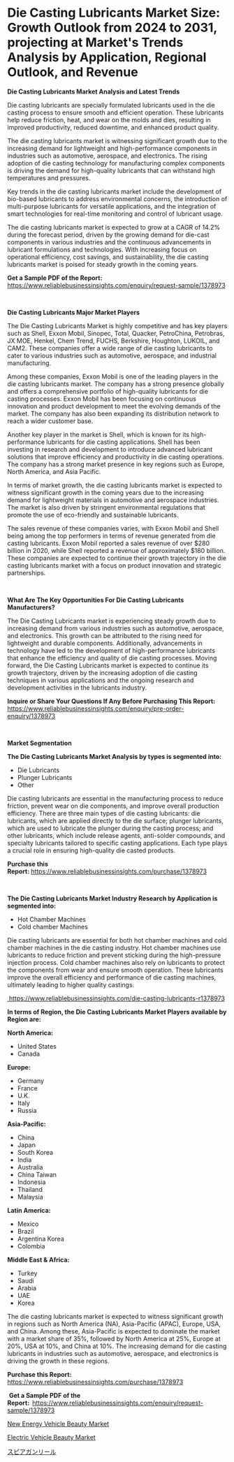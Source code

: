 <p><h1>Die Casting Lubricants Market Size: Growth Outlook from 2024 to 2031, projecting at Market's Trends Analysis by Application, Regional Outlook, and Revenue</h1></p><p><strong>Die Casting Lubricants Market Analysis and Latest Trends</strong></p>
<p><p>Die casting lubricants are specially formulated lubricants used in the die casting process to ensure smooth and efficient operation. These lubricants help reduce friction, heat, and wear on the molds and dies, resulting in improved productivity, reduced downtime, and enhanced product quality.</p><p>The die casting lubricants market is witnessing significant growth due to the increasing demand for lightweight and high-performance components in industries such as automotive, aerospace, and electronics. The rising adoption of die casting technology for manufacturing complex components is driving the demand for high-quality lubricants that can withstand high temperatures and pressures.</p><p>Key trends in the die casting lubricants market include the development of bio-based lubricants to address environmental concerns, the introduction of multi-purpose lubricants for versatile applications, and the integration of smart technologies for real-time monitoring and control of lubricant usage.</p><p>The die casting lubricants market is expected to grow at a CAGR of 14.2% during the forecast period, driven by the growing demand for die-cast components in various industries and the continuous advancements in lubricant formulations and technologies. With increasing focus on operational efficiency, cost savings, and sustainability, the die casting lubricants market is poised for steady growth in the coming years.</p></p>
<p><strong>Get a Sample PDF of the Report:&nbsp;</strong> <a href="https://www.reliablebusinessinsights.com/enquiry/request-sample/1378973">https://www.reliablebusinessinsights.com/enquiry/request-sample/1378973</a></p>
<p>&nbsp;</p>
<p><strong>Die Casting Lubricants Major Market Players</strong></p>
<p><p>The Die Casting Lubricants Market is highly competitive and has key players such as Shell, Exxon Mobil, Sinopec, Total, Quacker, PetroChina, Petrobras, JX MOE, Henkel, Chem Trend, FUCHS, Berkshire, Houghton, LUKOIL, and CAM2. These companies offer a wide range of die casting lubricants to cater to various industries such as automotive, aerospace, and industrial manufacturing.</p><p>Among these companies, Exxon Mobil is one of the leading players in the die casting lubricants market. The company has a strong presence globally and offers a comprehensive portfolio of high-quality lubricants for die casting processes. Exxon Mobil has been focusing on continuous innovation and product development to meet the evolving demands of the market. The company has also been expanding its distribution network to reach a wider customer base.</p><p>Another key player in the market is Shell, which is known for its high-performance lubricants for die casting applications. Shell has been investing in research and development to introduce advanced lubricant solutions that improve efficiency and productivity in die casting operations. The company has a strong market presence in key regions such as Europe, North America, and Asia Pacific.</p><p>In terms of market growth, the die casting lubricants market is expected to witness significant growth in the coming years due to the increasing demand for lightweight materials in automotive and aerospace industries. The market is also driven by stringent environmental regulations that promote the use of eco-friendly and sustainable lubricants.</p><p>The sales revenue of these companies varies, with Exxon Mobil and Shell being among the top performers in terms of revenue generated from die casting lubricants. Exxon Mobil reported a sales revenue of over $280 billion in 2020, while Shell reported a revenue of approximately $180 billion. These companies are expected to continue their growth trajectory in the die casting lubricants market with a focus on product innovation and strategic partnerships.</p></p>
<p>&nbsp;</p>
<p><strong>What Are The Key Opportunities For Die Casting Lubricants Manufacturers?</strong></p>
<p><p>The Die Casting Lubricants market is experiencing steady growth due to increasing demand from various industries such as automotive, aerospace, and electronics. This growth can be attributed to the rising need for lightweight and durable components. Additionally, advancements in technology have led to the development of high-performance lubricants that enhance the efficiency and quality of die casting processes. Moving forward, the Die Casting Lubricants market is expected to continue its growth trajectory, driven by the increasing adoption of die casting techniques in various applications and the ongoing research and development activities in the lubricants industry.</p></p>
<p><strong>Inquire or Share Your Questions If Any Before Purchasing This Report:</strong> <a href="https://www.reliablebusinessinsights.com/enquiry/pre-order-enquiry/1378973">https://www.reliablebusinessinsights.com/enquiry/pre-order-enquiry/1378973</a></p>
<p>&nbsp;</p>
<p><strong>Market Segmentation</strong></p>
<p><strong>The Die Casting Lubricants Market Analysis by types is segmented into:</strong></p>
<p><ul><li>Die Lubricants</li><li>Plunger Lubricants</li><li>Other</li></ul></p>
<p><p>Die casting lubricants are essential in the manufacturing process to reduce friction, prevent wear on die components, and improve overall production efficiency. There are three main types of die casting lubricants: die lubricants, which are applied directly to the die surface; plunger lubricants, which are used to lubricate the plunger during the casting process; and other lubricants, which include release agents, anti-solder compounds, and specialty lubricants tailored to specific casting applications. Each type plays a crucial role in ensuring high-quality die casted products.</p></p>
<p><strong>Purchase this Report:&nbsp;</strong><a href="https://www.reliablebusinessinsights.com/purchase/1378973">https://www.reliablebusinessinsights.com/purchase/1378973</a></p>
<p>&nbsp;</p>
<p><strong>The Die Casting Lubricants Market Industry Research by Application is segmented into:</strong></p>
<p><ul><li>Hot Chamber Machines</li><li>Cold chamber Machines</li></ul></p>
<p><p>Die casting lubricants are essential for both hot chamber machines and cold chamber machines in the die casting industry. Hot chamber machines use lubricants to reduce friction and prevent sticking during the high-pressure injection process. Cold chamber machines also rely on lubricants to protect the components from wear and ensure smooth operation. These lubricants improve the overall efficiency and performance of die casting machines, ultimately leading to higher quality castings.</p></p>
<p><a href="https://www.reliablebusinessinsights.com/die-casting-lubricants-r1378973">&nbsp;https://www.reliablebusinessinsights.com/die-casting-lubricants-r1378973</a></p>
<p><strong>In terms of Region, the Die Casting Lubricants Market Players available by Region are:</strong></p>
<p>
    <p> <strong> North America: </strong>
        <ul>
            <li>United States</li>
            <li>Canada</li>
        </ul>
        </p> 
    <p> <strong> Europe: </strong>
        <ul>
            <li>Germany</li>
            <li>France</li>
            <li>U.K.</li>
            <li>Italy</li>
            <li>Russia</li>
        </ul>
        </p> 
    <p> <strong> Asia-Pacific: </strong>
        <ul>
            <li>China</li>
            <li>Japan</li>
            <li>South Korea</li>
            <li>India</li>
            <li>Australia</li>
            <li>China Taiwan</li>
            <li>Indonesia</li>
            <li>Thailand</li>
            <li>Malaysia</li>
        </ul>
        </p> 
    <p> <strong> Latin America: </strong>
        <ul>
            <li>Mexico</li>
            <li>Brazil</li>
            <li>Argentina Korea</li>
            <li>Colombia</li>
        </ul>
        </p> 
    <p> <strong> Middle East & Africa: </strong>
        <ul>
            <li>Turkey</li>
            <li>Saudi</li>
            <li>Arabia</li>
            <li>UAE</li>
            <li>Korea</li>
        </ul>
    </p>
    </p>
<p><p>The die casting lubricants market is expected to witness significant growth in regions such as North America (NA), Asia-Pacific (APAC), Europe, USA, and China. Among these, Asia-Pacific is expected to dominate the market with a market share of 35%, followed by North America at 25%, Europe at 20%, USA at 10%, and China at 10%. The increasing demand for die casting lubricants in industries such as automotive, aerospace, and electronics is driving the growth in these regions.</p></p>
<p><strong>Purchase this Report: </strong><a href="https://www.reliablebusinessinsights.com/purchase/1378973">https://www.reliablebusinessinsights.com/purchase/1378973</a></p>
<p>&nbsp;<strong>Get a Sample PDF of the Report:&nbsp;&nbsp;</strong><a href="https://www.reliablebusinessinsights.com/enquiry/request-sample/1378973">https://www.reliablebusinessinsights.com/enquiry/request-sample/1378973</a></p>
<p><strong></strong></p>
<p><p><a href="https://github.com/Krish2023na/Market-Research-Report-List-4/blob/main/new-energy-vehicle-beauty-market.md">New Energy Vehicle Beauty Market</a></p><p><a href="https://github.com/bmorecock/Market-Research-Report-List-3/blob/main/electric-vehicle-beauty-market.md">Electric Vehicle Beauty Market</a></p><p><a href="https://github.com/LeoraEber/Market-Research-Report-List-1/blob/main/9152390129436.md">スピアガンリール</a></p></p>